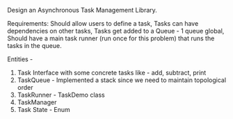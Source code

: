 Design an Asynchronous Task Management Library.

Requirements:
Should allow users to define a task,
Tasks can have dependencies on other tasks,
Tasks get added to a Queue - 1 queue global,
Should have a main task runner (run once for this problem) that runs the tasks in the queue.

Entities - 
1. Task Interface with some concrete tasks like - add, subtract, print
2. TaskQueue - Implemented a stack since we need to maintain topological order
3. TaskRunner - TaskDemo class
4. TaskManager
5. Task State - Enum
   

